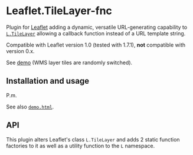 # Leaflet.TileLayer-fnc

Plugin for [Leaflet](https://leafletjs.com) adding a dynamic, versatile URL-generating capability to [`L.TileLayer`](https://leafletjs.com/reference#tilelayer) allowing a callback function instead of a URL template string.

Compatible with Leaflet version 1.0 (tested with 1.7.1), **not** compatible with version 0.x.

See [demo](https://kluizeberg.github.io/Leaflet.TileLayer-fnc/demo.html) (WMS layer tiles are randomly switched).

## Installation and usage

P.m.

See also [`demo.html`](demo.html).

## API

This plugin alters Leaflet's class `L.TileLayer` and adds 2 static function factories to it as well as a utility function to the `L` namespace.

